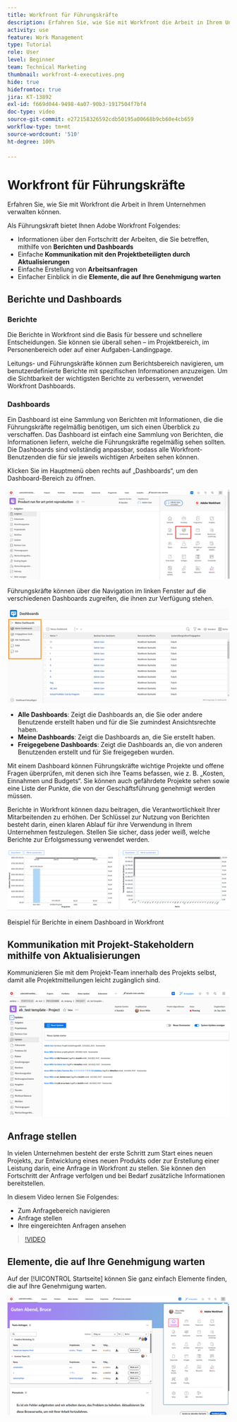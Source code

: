 ```yaml
---
title: Workfront für Führungskräfte
description: Erfahren Sie, wie Sie mit Workfront die Arbeit in Ihrem Unternehmen verwalten können.
activity: use
feature: Work Management
type: Tutorial
role: User
level: Beginner
team: Technical Marketing
thumbnail: workfront-4-executives.png
hide: true
hidefromtoc: true
jira: KT-13892
exl-id: f669d044-9498-4a07-90b3-1917504f7bf4
doc-type: video
source-git-commit: e272158326592cdb50195a00668b9cb60e4cb659
workflow-type: tm+mt
source-wordcount: '510'
ht-degree: 100%

---
```


# Workfront für Führungskräfte

Erfahren Sie, wie Sie mit Workfront die Arbeit in Ihrem Unternehmen verwalten können.

Als Führungskraft bietet Ihnen Adobe Workfront Folgendes:

* Informationen über den Fortschritt der Arbeiten, die Sie betreffen, mithilfe von **Berichten und Dashboards**
* Einfache **Kommunikation mit den Projektbeteiligten durch Aktualisierungen**
* Einfache Erstellung von **Arbeitsanfragen**
* Einfacher Einblick in die **Elemente, die auf Ihre Genehmigung warten**

## Berichte und Dashboards

### Berichte

Die Berichte in Workfront sind die Basis für bessere und schnellere Entscheidungen. Sie können sie überall sehen – im Projektbereich, im Personenbereich oder auf einer Aufgaben-Landingpage.

Leitungs- und Führungskräfte können zum Berichtsbereich navigieren, um benutzerdefinierte Berichte mit spezifischen Informationen anzuzeigen. Um die Sichtbarkeit der wichtigsten Berichte zu verbessern, verwendet Workfront Dashboards.

### Dashboards

Ein Dashboard ist eine Sammlung von Berichten mit Informationen, die die Führungskräfte regelmäßig benötigen, um sich einen Überblick zu verschaffen. Das Dashboard ist einfach eine Sammlung von Berichten, die Informationen liefern, welche die Führungskräfte regelmäßig sehen sollten. Die Dashboards sind vollständig anpassbar, sodass alle Workfront-Benutzenden die für sie jeweils wichtigen Arbeiten sehen können.

Klicken Sie im Hauptmenü oben rechts auf „Dashboards“, um den Dashboard-Bereich zu öffnen.

![Ein Bild der Option „Dashboards“ im Hauptmenü](assets/workfront-4-executives-1.png)

Führungskräfte können über die Navigation im linken Fenster auf die verschiedenen Dashboards zugreifen, die ihnen zur Verfügung stehen.

![Ein Bild der Dashboards-Seite](assets/workfront-4-executives-2.png)

* **Alle Dashboards**: Zeigt die Dashboards an, die Sie oder andere Benutzende erstellt haben und für die Sie zumindest Ansichtsrechte haben.
* **Meine Dashboards**: Zeigt die Dashboards an, die Sie erstellt haben.
* **Freigegebene Dashboards**: Zeigt die Dashboards an, die von anderen Benutzenden erstellt und für Sie freigegeben wurden.

Mit einem Dashboard können Führungskräfte wichtige Projekte und offene Fragen überprüfen, mit denen sich ihre Teams befassen, wie z. B. „Kosten, Einnahmen und Budgets“. Sie können auch gefährdete Projekte sehen sowie eine Liste der Punkte, die von der Geschäftsführung genehmigt werden müssen.

Berichte in Workfront können dazu beitragen, die Verantwortlichkeit Ihrer Mitarbeitenden zu erhöhen. Der Schlüssel zur Nutzung von Berichten besteht darin, einen klaren Ablauf für ihre Verwendung in Ihrem Unternehmen festzulegen. Stellen Sie sicher, dass jeder weiß, welche Berichte zur Erfolgsmessung verwendet werden.

![Beispiel für Berichte in einem Dashboard in Workfront ](assets/workfront-4-executives-3.png)

Beispiel für Berichte in einem Dashboard in Workfront

## Kommunikation mit Projekt-Stakeholdern mithilfe von Aktualisierungen

Kommunizieren Sie mit dem Projekt-Team innerhalb des Projekts selbst, damit alle Projektmitteilungen leicht zugänglich sind.

![Ein Bild der Seite „Aktualisierungen“](assets/workfront-4-executives-4.png)


## Anfrage stellen

In vielen Unternehmen besteht der erste Schritt zum Start eines neuen Projekts, zur Entwicklung eines neuen Produkts oder zur Erstellung einer Leistung darin, eine Anfrage in Workfront zu stellen. Sie können den Fortschritt der Anfrage verfolgen und bei Bedarf zusätzliche Informationen bereitstellen.

In diesem Video lernen Sie Folgendes:

* Zum Anfragebereich navigieren
* Anfrage stellen
* Ihre eingereichten Anfragen ansehen

>[!VIDEO](https://video.tv.adobe.com/v/336092/?quality=12&learn=on)

## Elemente, die auf Ihre Genehmigung warten

Auf der [!UICONTROL Startseite] können Sie ganz einfach Elemente finden, die auf Ihre Genehmigung warten.

![Ein Bild der Startseite](assets/workfront-4-executives-5.png)

